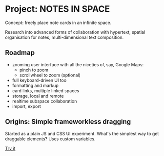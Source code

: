 # Project: NOTES IN SPACE

Concept: freely place note cards in an infinite space.

Research into advanced forms of collaboration with hypertext, spatial organisation for notes, multi-dimensional text composition.

## Roadmap

- zooming user interface with all the niceties of, say, Google Maps:
  - pinch to zoom
  - scrollwheel to zoom (optional)
- full keyboard-driven UI too
- formatting and markup
- card links, multiple linked spaces
- storage, local and remote
- realtime subspace collaboration
- import, export

## Origins: Simple frameworkless dragging

Started as a plain JS and CSS UI experiment. What's the simplest way to get draggable elements? Uses custom variables.

[Try it](https://sackeyjason.github.io/draggable)
